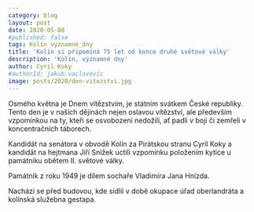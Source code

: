 ```yaml
---
category: blog
layout: post
date: 2020-05-08
#published: false
tags: Kolín významné_dny
title: 'Kolín si připomíná 75 let od konce druhé světové války'
description: 'Kolín, významné dny'
author: Cyril Koky
#authorId: jakub.vaclavovic
image: posts/2020/den-vitezstvi.jpg
---
```


Osmého května je Dnem vítězstvím, je státním svátkem České republiky. Tento den je v našich dějinách nejen oslavou vítězství, ale především vzpomínkou na ty, kteří se osvobození nedožili, ať padli v boji či zemřeli v koncentračních táborech.

Kandidát na senátora v obvodě Kolín za Pirátskou stranu Cyril Koky a kandidát na hejtmana Jiří Snížek uctili vzpomínku položením kytice u památníku obětem II. světové války.

Památník z roku 1949 je dílem sochaře Vladimíra Jana Hnízda.

 Nachází se před budovou, kde sídlil v době okupace úřad oberlandráta a kolínská služebna gestapa.
